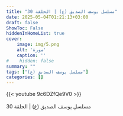 ```yaml
---
title: "مسلسل يوسف الصديق (ع) | الحلقة 30"
date: 2025-05-04T01:21:13+03:00
draft: false
ShowToc: False
hiddenInHomeList: true
cover:
    image: img/5.png
    alt: 'صورة'
    caption: ''
#    hidden: false
summary: ""
tags: ["مسلسل يوسف الصديق (ع)"]
categories: []
---
```


{{< youtube 9c6DZfQe9V0 >}}  
 <br>
مسلسل يوسف الصديق (ع) | الحلقة 30